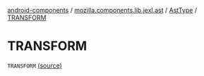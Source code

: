 [android-components](../../index.md) / [mozilla.components.lib.jexl.ast](../index.md) / [AstType](index.md) / [TRANSFORM](./-t-r-a-n-s-f-o-r-m.md)

# TRANSFORM

`TRANSFORM` [(source)](https://github.com/mozilla-mobile/android-components/blob/master/components/lib/jexl/src/main/java/mozilla/components/lib/jexl/ast/AstType.kt#L14)